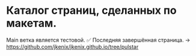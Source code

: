 # Каталог страниц, сделанных по макетам.
Main ветка является тестовой. 
:white_check_mark: Последняя завершённая страница. -> https://github.com/jkenix/jkenix.github.io/tree/pulstar  
